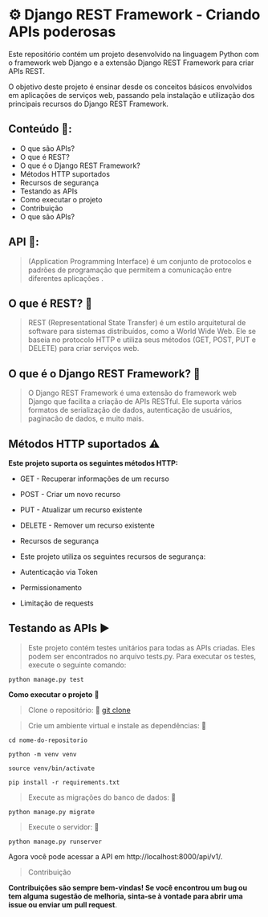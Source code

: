 # ⚙️ Django REST Framework - Criando APIs poderosas
Este repositório contém um projeto desenvolvido na linguagem Python com o framework web Django e a extensão Django REST Framework para criar APIs REST.

O objetivo deste projeto é ensinar desde os conceitos básicos envolvidos em aplicações de serviços web, passando pela instalação e utilização dos principais recursos do Django REST Framework.



 ##  Conteúdo  📝: 
- O que são APIs?
- O que é REST?
- O que é o Django REST Framework?
- Métodos HTTP suportados
- Recursos de segurança
- Testando as APIs
- Como executar o projeto
- Contribuição
- O que são APIs?



## API 🎯: 
> (Application Programming Interface) é um conjunto de protocolos e padrões de programação que permitem a comunicação entre diferentes aplicações .

## O que é REST? 📍
>REST (Representational State Transfer) é um estilo arquitetural de software para sistemas distribuídos, como a World Wide Web. Ele se baseia no protocolo HTTP e utiliza seus métodos (GET, POST, PUT e DELETE) para criar serviços web.




## O que é o Django REST Framework? 🐍
> O Django REST Framework é uma extensão do framework web Django que facilita a criação de APIs RESTful. Ele suporta vários formatos de serialização de dados, autenticação de usuários, paginacão de dados, e muito mais.



## Métodos HTTP suportados ⚠️
 **Este projeto suporta os seguintes métodos HTTP:** 

- GET - Recuperar informações de um recurso
- POST - Criar um novo recurso
- PUT - Atualizar um recurso existente
- DELETE - Remover um recurso existente
- Recursos de segurança
- Este projeto utiliza os seguintes recursos de segurança:



- Autenticação via Token
- Permissionamento
- Limitação de requests
## Testando as APIs ▶️
> Este projeto contém testes unitários para todas as APIs criadas. Eles podem ser encontrados no arquivo tests.py. Para executar os testes, execute o seguinte comando:


```
python manage.py test
```

**Como executar o projeto** 📌

> Clone o repositório: 🔎
[git clone](https://github.com/seu-usuario/nome-do-repositorio.git)


> Crie um ambiente virtual e instale as dependências: 📌

```
cd nome-do-repositorio
```

```
python -m venv venv
```

```
source venv/bin/activate
```

```
pip install -r requirements.txt
```

> Execute as migrações do banco de dados: 📌

```
python manage.py migrate
```

> Execute o servidor: 📌

```
python manage.py runserver
```

Agora você pode acessar a API em http://localhost:8000/api/v1/.



> Contribuição

**Contribuições são sempre bem-vindas! Se você encontrou um bug ou tem alguma sugestão de melhoria, sinta-se à vontade para abrir uma issue ou enviar um pull request**. 
